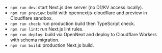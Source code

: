 - `npm run dev`: start Next.js dev server (no D1/KV access locally).
- `npm run preview`: build with opennextjs-cloudflare and preview in Cloudflare sandbox.
- `npm run check`: run production build then TypeScript check.
- `npm run lint`: run Next.js lint rules.
- `npm run deploy`: build via OpenNext and deploy to Cloudflare Workers with schema migration.
- `npm run build`: production Next.js build.